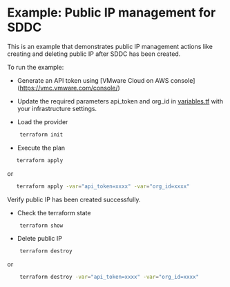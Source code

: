 # Example: Public IP management for SDDC

This is an example that demonstrates public IP management actions like creating and deleting public IP after SDDC has been created.

To run the example:

* Generate an API token using [VMware Cloud on AWS console] (https://vmc.vmware.com/console/)

* Update the required parameters api_token and org_id in [variables.tf](https://github.com/terraform-providers/terraform-provider-vmc/blob/master/examples/public_ip/variables.tf) with your infrastructure settings. 

* Load the provider

```sh
    terraform init
```

* Execute the plan

```sh
   terraform apply
```

or

```sh
   terraform apply -var="api_token=xxxx" -var="org_id=xxxx"
```

Verify public IP has been created successfully.

* Check the terraform state

```sh
    terraform show
```

* Delete public IP

```sh
    terraform destroy
```

or

```sh
    terraform destroy -var="api_token=xxxx" -var="org_id=xxxx"
```
